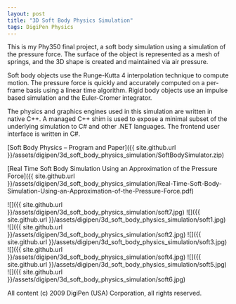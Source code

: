 ```yaml
---
layout: post
title: "3D Soft Body Physics Simulation"
tags: DigiPen Physics
---
```

This is my Phy350 final project, a soft body simulation using a simulation of the pressure force. The surface of the object is represented as a mesh of springs, and the 3D shape is created and maintained via air pressure.

Soft body objects use the Runge-Kutta 4 interpolation technique to compute motion. The pressure force is quickly and accurately computed on a per-frame basis using a linear time algorithm. Rigid body objects use an impulse based simulation and the Euler-Cromer integrator.

The physics and graphics engines used in this simulation are written in native C++. A managed C++ shim is used to expose a minimal subset of the underlying simulation to C# and other .NET languages. The frontend user interface is written in C#.

[Soft Body Physics – Program and Paper]({{ site.github.url }}/assets/digipen/3d_soft_body_physics_simulation/SoftBodySimulator.zip)

[Real Time Soft Body Simulation Using an Approximation of the Pressure Force]({{ site.github.url }}/assets/digipen/3d_soft_body_physics_simulation/Real-Time-Soft-Body-Simulation-Using-an-Approximation-of-the-Pressure-Force.pdf)

![]({{ site.github.url }}/assets/digipen/3d_soft_body_physics_simulation/soft7.jpg)
![]({{ site.github.url }}/assets/digipen/3d_soft_body_physics_simulation/soft1.jpg)
![]({{ site.github.url }}/assets/digipen/3d_soft_body_physics_simulation/soft2.jpg)
![]({{ site.github.url }}/assets/digipen/3d_soft_body_physics_simulation/soft3.jpg)
![]({{ site.github.url }}/assets/digipen/3d_soft_body_physics_simulation/soft4.jpg)
![]({{ site.github.url }}/assets/digipen/3d_soft_body_physics_simulation/soft5.jpg)
![]({{ site.github.url }}/assets/digipen/3d_soft_body_physics_simulation/soft6.jpg)

All content (c) 2009 DigiPen (USA) Corporation, all rights reserved.